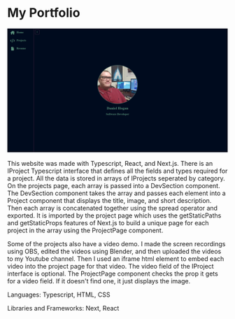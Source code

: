 # My Portfolio

![IMAGE_ALT](public/portfolio.png)

This website was made with Typescript, React, and Next.js. There is an IProject Typescript interface that defines all the fields and types required for a project. All the data is stored in arrays of IProjects seperated by category. On the projects page, each array is passed into a DevSection component. The DevSection component takes the array and passes each element into a Project component that displays the title, image, and short description. Then each array is concatenated together using the spread operator and exported. It is imported by the project page which uses the getStaticPaths and getStaticProps features of Next.js to build a unique page for each project in the array using the ProjectPage component.

 Some of the projects also have a video demo. I made the screen recordings using OBS, edited the videos using Blender, and then uploaded the videos to my Youtube channel. Then I used an iframe html element to embed each video into the project page for that video. The video field of the IProject interface is optional. The ProjectPage component checks the prop it gets for a video field. If it doesn't find one, it just displays the image. 

Languages: Typescript, HTML, CSS

Libraries and Frameworks: Next, React